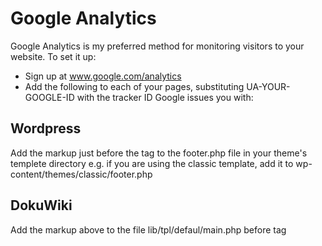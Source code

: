 # Google Analytics
Google Analytics is my preferred method for monitoring visitors to your website.  To set it up:

  * Sign up at www.google.com/analytics
  * Add the following to each of your pages, substituting UA-YOUR-GOOGLE-ID with the tracker ID Google issues you with:

  <script type="text/javascript">
###### (("https:"
    document.write(unescape("%3Cscript src='" + gaJsHost + "google-analytics.com/ga.js' type='text/javascript'%3E%3C/script%3E"));
  </script>
  <script type="text/javascript">
    try {
      var pageTracker = _gat._getTracker("UA-YOUR-GOOGLE-ID");
      pageTracker._trackPageview();
    } catch(err) {}</script>

## Wordpress
Add the markup just before the </body> tag to the footer.php file in your theme's templete directory e.g. if you are using the classic template, add it to wp-content/themes/classic/footer.php


## DokuWiki
Add the markup above to the file lib/tpl/defaul/main.php before </body> tag